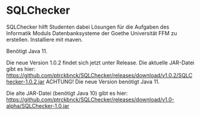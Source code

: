 # SQLChecker
SQLChecker hilft Studenten dabei Lösungen für die Aufgaben des Informatik Moduls Datenbanksysteme der Goethe Universität FFM zu erstellen.
Installiere mit maven.

Benötigt Java 11.

Die neue Version 1.0.2 findet sich jetzt unter Release.
Die aktuelle JAR-Datei gibt es hier: https://github.com/ptrckbnck/SQLChecker/releases/download/v1.0.2/SQLChecker-1.0.2.jar
ACHTUNG! Die neue Version benötigt Java 11.

Die alte JAR-Datei (benötigt Java 10) gibt es hier: https://github.com/ptrckbnck/SQLChecker/releases/download/v1.0-alpha/SQLChecker-1.0.jar
